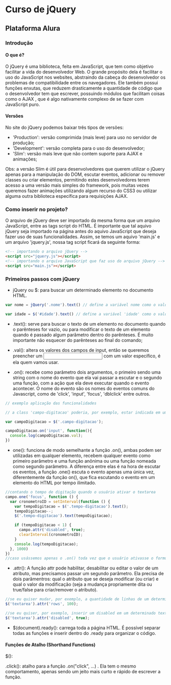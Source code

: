 # Curso de jQuery
## Plataforma Alura

### Introdução

#### O que é?
O jQuery é uma biblioteca, feita em JavaScript, que tem como objetivo facilitar a vida do desenvolvedor Web. O grande propósito dela é facilitar o uso do JavaScript nos websites, abstraindo da cabeça do desenvolvedor os problemas de compatibilidade entre os navegadores. Ele também possui funções enxutas, que reduzem drasticamente a quantidade de código que o desenvolvedor tem que escrever, possuindo módulos que facilitam coisas como o AJAX , que é algo nativamente complexo de se fazer com JavaScript puro.

#### Versões
No site do jQuery podemos baixar três tipos de versões:

- 'Production': versão comprimida (mais leve) para uso no servidor de produção;
- 'Development': versão completa para o uso do desenvolvedor;
- 'Slim': versão mais leve que não contem suporte para AJAX e animações;

Obs: a versão Slim é útil para desenvolvedores que querem utilizar o jQuery apenas para a manipulação do DOM, escutar eventos, adicionar ou remover classes ou criar elementos, permitindo estes desenvolvedores terem acesso a uma versão mais simples do framework, pois muitas vezes queremos fazer animações utilizando algum recurso do CSS3 ou utilizar alguma outra biblioteca específica para requisições AJAX.

### Como inserir no projeto?
O arquivo de jQuery deve ser importado da mesma forma que um arquivo JavaScript, entre as tags script do HTML.
É importante que tal aquivo jQuery seja importado na página antes do aquivo JavaScript que deseja fazer uso de suas funcionalidades. Assim, se temos um aquivo 'main.js' e um arquivo 'jquery.js', nossa tag script ficará da seguinte forma:

```html
<!-- importando o arquivo jQuery -->
<script src="jquery.js"></script>
<!-- importando o arquivo JavaScript que faz uso do arquivo jQuery -->
<script src="main.js"></script>
```

### Primeiros passos com jQuery

- jQuery ou $: para buscar um determinado elemento no documento HTML.

```javascript
var nome = jQuery('.nome').text() // define a variável nome como o valor do elemento que possui a class 'nome'

var idade = $('#idade').text() // define a variável 'idade' como o valor do elemento que possui o id 'idade'
```

- .text(): serve para buscar o texto de um elemento no documento quando o parênteses for vazio, ou para modificar o texto de um elemento quando é passado algum parâmetro dentro do parênteses. É muito importante não esquecer do parênteses ao final do comando;

- .val(): altera os valores dos campos de input, então se queremos preencher um <input type="text"> com um valor específico, é ela quem vamos usar.

- .on(): recebe como parâmetro dois argumentos, o primeiro sendo uma string com o nome do evento que ela vai passar a escutar e o segundo uma função, com a ação que ela deve executar quando o evento acontecer. O nome do evento são os nomes do eventos comuns do Javascript, como de 'click', 'input', 'focus', 'dblclick' entre outros.

```javascript
// exemplo aplicação das funcionalidades

// a class 'campo-digitacao' poderia, por exemplo, estar indicada em um formulário no documento HTML

var campoDigitacao = $('.campo-digitacao');

campoDigitacao.on('input', function(){
  console.log(campoDigitacao.val);
})
```

- one(): funciona de modo semelhante a função .on(), ambas podem ser utilizadas em qualquer elemento, recebem qualquer evento como primeiro parâmetro e uma função anônima ou uma função nomeada como segundo parâmetro. A diferença entre elas é na hora de escutar os eventos, a função .one() escuta o evento apenas uma única vez, diferentemente da função on(), que fica escutando o evento em um elemento do HTML por tempo ilimitado.

```javascript
//contando o tempo de digitação quando o usuário ativar o textarea
campo.one('focus', function () {
  var cronometroID = setInterval(function () {
    var tempoDigitacao = $('.tempo-digitacao').text();
    tempoDigitacao--;
    $('.tempo-digitacao').text(tempoDigitacao);

    if (tempoDigitacao < 1) {
      campo.attr('disabled', true);
      clearInterval(cronometroID);
    }
    console.log(tempoDigitacao);
  }, 1000)
})
//caso usássemos apenas o .on() toda vez que o usuário ativasse o formulário o tempo decresceria, passando mais rápido do que 1s (que foi o tempo estipulado no setInterval)
```

- .attr(): A função attr pode habilitar, desabilitar ou editar o valor de um atributo, mas precisamos passar um segundo parâmetro. Ela precisa de dois parâmentros: qual o atributo que se deseja modificar (ou criar) e qual o valor da modificação (seja a mudança propriamente dita ou true/false para criar/remover o atributo).

```javascript
//se eu quiser mudar, por exemplo, a quantidade de linhas de um determinado textarea
$('textarea').attr('rows', 100);

//se eu quiser, por exemplo, inserir um disabled em um determinado textarea
$('textarea').attr('disabled', true);
```

- $(document).ready(): carrega toda a página HTML. É possível separar todas as funções e inserir dentro do .ready para organizar o código.

#### Funções de Atalho (Shorthand Functions)

$():

.click(): atalho para a função .on("click", ...) . Ela tem o mesmo comportamento, apenas sendo um jeito mais curto e rápido de escrever a função.
